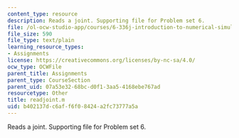 ```yaml
---
content_type: resource
description: Reads a joint. Supporting file for Problem set 6.
file: /ol-ocw-studio-app/courses/6-336j-introduction-to-numerical-simulation-sma-5211-fall-2003/b402137dc6aff6f08424a2fc73777a5a_readjoint.m
file_size: 590
file_type: text/plain
learning_resource_types:
- Assignments
license: https://creativecommons.org/licenses/by-nc-sa/4.0/
ocw_type: OCWFile
parent_title: Assignments
parent_type: CourseSection
parent_uid: 07a53e32-68bc-d0f1-3aa5-4168ebe767ad
resourcetype: Other
title: readjoint.m
uid: b402137d-c6af-f6f0-8424-a2fc73777a5a
---
```

Reads a joint. Supporting file for Problem set 6.